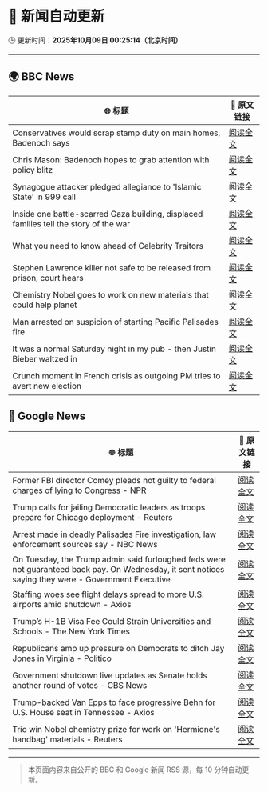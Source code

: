 # 🧠 新闻自动更新

🕒 更新时间：**2025年10月09日 00:25:14（北京时间）**

---

## 🌍 BBC News

| 🌐 标题 | 🔗 原文链接 |
|--------|-------------|
| Conservatives would scrap stamp duty on main homes, Badenoch says | [阅读全文](https://www.bbc.com/news/articles/c20zv94ldpko?at_medium=RSS&at_campaign=rss) |
| Chris Mason: Badenoch hopes to grab attention with policy blitz | [阅读全文](https://www.bbc.com/news/articles/cwywrpelp7jo?at_medium=RSS&at_campaign=rss) |
| Synagogue attacker pledged allegiance to 'Islamic State' in 999 call | [阅读全文](https://www.bbc.com/news/articles/c3drj0dxmr9o?at_medium=RSS&at_campaign=rss) |
| Inside one battle-scarred Gaza building, displaced families tell the story of the war | [阅读全文](https://www.bbc.com/news/articles/cy4jz7l7qv8o?at_medium=RSS&at_campaign=rss) |
| What you need to know ahead of Celebrity Traitors | [阅读全文](https://www.bbc.com/news/articles/c4gv1z2dr0go?at_medium=RSS&at_campaign=rss) |
| Stephen Lawrence killer not safe to be released from prison, court hears | [阅读全文](https://www.bbc.com/news/articles/c4gj17q2jqgo?at_medium=RSS&at_campaign=rss) |
| Chemistry Nobel goes to work on new materials that could help planet | [阅读全文](https://www.bbc.com/news/articles/c0r0l742kpjo?at_medium=RSS&at_campaign=rss) |
| Man arrested on suspicion of starting Pacific Palisades fire | [阅读全文](https://www.bbc.com/news/articles/c8exz5yg14ko?at_medium=RSS&at_campaign=rss) |
| It was a normal Saturday night in my pub - then Justin Bieber waltzed in | [阅读全文](https://www.bbc.com/news/articles/cjw7554z85eo?at_medium=RSS&at_campaign=rss) |
| Crunch moment in French crisis as outgoing PM tries to avert new election | [阅读全文](https://www.bbc.com/news/articles/cj9zkzl21kmo?at_medium=RSS&at_campaign=rss) |

## 📰 Google News

| 🌐 标题 | 🔗 原文链接 |
|--------|-------------|
| Former FBI director Comey pleads not guilty to federal charges of lying to Congress - NPR | [阅读全文](https://news.google.com/rss/articles/CBMihAFBVV95cUxQbDhhcGQtck9yUnQzRnc1R25PS0J1RlZRRUJlSVBlZlo1MkJDN25vNEZHUWNldDJfU3hQODRHQm5JY0JrV2dpRE1qNm5tcGZPa0VxdGJRbnJJRjhVZDhmcnZOOHl1TUpDMFlOWlpsbE52Q1J4c1I4WGRHVnNFWXJNLVJFZ2E?oc=5) |
| Trump calls for jailing Democratic leaders as troops prepare for Chicago deployment - Reuters | [阅读全文](https://news.google.com/rss/articles/CBMinwFBVV95cUxNejN1akRqVFdYcnVzRnFiODF3UllsaVduWklVOE96Sk8zV3lGZjdWcmdlWHNDYVVxVVZvWE5tNk9sNGt6ZWpMMzY3SFdtX2VINzhGaXdtYjAxVnpQMG1zaWNaeVlFT1htV09VY1ZpeC1VNjlFSG1sa2J1MnBzbXJMbVE3U2ZfVWw5c21fbXRMTVh4QXBXSUxfLU55N2cyMmc?oc=5) |
| Arrest made in deadly Palisades Fire investigation, law enforcement sources say - NBC News | [阅读全文](https://news.google.com/rss/articles/CBMikgFBVV95cUxPOTdnUl8yUmktUWt0RlhDNGlPVGNDNVdhTUltbmVPU2o0UHVzMmtDckRHOHl3a19DRnFHS2RYMENOMUZkVzFnYUN1X0pMNXRUTmtlck5Nbk5KZWk2OHhiLTBkcjFGbzB6Z2pHbmcyZS1kUXpHRUhyZXlWUi1XdjNGQVUydTZ4SlJfS2t3bTNDblFtQdIBVkFVX3lxTE9wZ2Y2ZjRuYTFnQ00yOTMtZlpROW9JUG94MFlteGtRRG9VYWdjRkRvc0pFWFFhb25KN01UNUU5WHl2VVBJandDMDdZc1J4MEd6RVJnSUJ3?oc=5) |
| On Tuesday, the Trump admin said furloughed feds were not guaranteed back pay. On Wednesday, it sent notices saying they were - Government Executive | [阅读全文](https://news.google.com/rss/articles/CBMi9AFBVV95cUxQU2JjcXEwRXdqZkRnQTFzN1NNTEM2d29oemNYeVNfcVg0ZERwU1Y0a19yNEdtQ0pObkpXWUVWQWFyOWJTd3NYdmdpQUVQQ3ZTMnFrZlhRd1Blcm5DMGJWUkQ0QTIwMXM3a3pVOWJ4dFYxNU5rQmFhM2FLNExaM1EyTkJqYVRIWEhtVDM5R1FRWTA0RWh6ZWZpbWtpMnVvU3FaYWU5NGJSOFRwQl9PR1ZKc3ZfV1p3MGU1TUxRcFgxUFIzZU41TkdzR2Zmc3Npdjl2MVIzRDVWcE9RZlNFMV9LbzhQSmxKSC1MWERTclprX3Y4eGRW?oc=5) |
| Staffing woes see flight delays spread to more U.S. airports amid shutdown - Axios | [阅读全文](https://news.google.com/rss/articles/CBMikAFBVV95cUxPM3J4aXZMNlp2djgza01SVkpvVzlmZ3FfbUlQUXoweDdJRF9DOWJ1cDBXeWlYbDAwTkRfOG9mYWdzeFo4N0NLb1dBallGX0hRdTNPSlJScEMtMF9pbjlvUmFVMFF3MHJQNWNSbktkNkJVNHU2ZmFOcENZeHkxQkMtUHYwaGN0NzF6YUhmRkZTaFA?oc=5) |
| Trump’s H-1B Visa Fee Could Strain Universities and Schools - The New York Times | [阅读全文](https://news.google.com/rss/articles/CBMijAFBVV95cUxQczNVUFg5ZVg1MFhHZHFiNFROWE1iWFlUQnliOWZBRWxneE1NS3k0TlhrVXVlckNWcnYwX3ptOFlDTXhaNWxJZEt1ZW9jdldnZklpd3g3VjFRRHpsbTFOM2pKcjhtaGh5bnBxS0pyOWdzSFhiUXlLcUMtV08wcFNRR3Y0VnZ4cmdBeDJ6SA?oc=5) |
| Republicans amp up pressure on Democrats to ditch Jay Jones in Virginia - Politico | [阅读全文](https://news.google.com/rss/articles/CBMicEFVX3lxTFA2OTVwbVBrM0ZJYWZiQVZpUTN4dFZPQzNrT2xLT0JYSllUMElwWDhXS1dOT0I1SjFPYzZSYzdwNmdRZGR6d0U3ZWUwZUl4akp1ellNMk54bzFLb1V5dzFQc3FhbzVvREpKTk52cmRtWGE?oc=5) |
| Government shutdown live updates as Senate holds another round of votes - CBS News | [阅读全文](https://news.google.com/rss/articles/CBMiiwFBVV95cUxPZ2NnTDlBN3FqZ2pBYXJPalFFZ1hpeVNEcXBkMGZhdXg2cFVmcl80MmZOSDdXa0k3TExWVzFycndsblpvUk93eldGeHhseW1IcG8yeXJZYmZlVE03ZjBYUmVqNzhuMWstZ2lkS1NIdTRDMTQwNUNrS0tIU0V4VzJEcHhrcGs0ZmZPcHA40gGQAUFVX3lxTFBXdzdpU0lqS2VpclFpR09zUnAyM0pRZzVLTDZleHlYaHh6Q0dSODJQaXd2bFJ1amZlaE9jN0dkTm9ZZkcxSm15ZmNoampQV19GRzRacFR6cWZHUWpMeFdhWURMd082cUwwZnpybkNfcGFYd3doX3BSZk5UUlY0NGhMR2tmTC1iUGFkOWtFTTZ0RQ?oc=5) |
| Trump-backed Van Epps to face progressive Behn for U.S. House seat in Tennessee - Axios | [阅读全文](https://news.google.com/rss/articles/CBMiswFBVV95cUxQNlpaTVAySkd0NXBBblVFZExSSEZaZGlPb3VQMEFtZGE4bFZCVlI4emNSYWpMLTNiSlRqXzJOazB3S3VrQURSaWpFdkluYmdUS1R6QkF6V05tNEZCUV91c3VtY2NFcWFaVTdncUQ0aUxlVk9yWFhwaUtJa0NWZGtfTHRseGdPVFhuXzhSbXNvV0dERDg0NmxsSGxHQ2d5dlNESG5zVFFJQzM5UmdjbWZRSGhsOA?oc=5) |
| Trio win Nobel chemistry prize for work on 'Hermione's handbag' materials - Reuters | [阅读全文](https://news.google.com/rss/articles/CBMinAFBVV95cUxPNkdCUDgwNHZ2WWdtWVM0b0hnZG1zX0gwLXFKYlFQSFJYT3VDUUJCV1NEb2NNY1gyc1VwaVpNWWJUeTVaX1VuN29rempydlh4V2RPcjRxaW55YU5YbERiUzdVSTdVVHVFRE90Y2g4MnNKYXVfb3p1a3NPNmEyWEFhRDJlOUcxU0ZjQVJ6OFRhVHJVV1E0Zkp4R2RiRUc?oc=5) |

---
> 本页面内容来自公开的 BBC 和 Google 新闻 RSS 源，每 10 分钟自动更新。